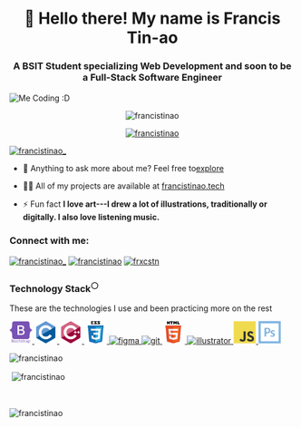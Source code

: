 <h1 align="center">👋 Hello there! My name is Francis Tin-ao</h1>
<h3 align="center">A BSIT Student specializing Web Development and soon to be a Full-Stack Software Engineer</h3>
<img align="center" alt="Me Coding :D" width="1000" src="https://uploads-ssl.webflow.com/5eab2bf18090600d143eb5d9/6077af2f2cf4c128dcea11c5_Saly-13.png">

<p align="center"> <img src="https://komarev.com/ghpvc/?username=francistinao&label=Profile%20views&color=0e75b6&style=flat" alt="francistinao" width="140"/> </p>

<p align="center"> <a href="https://github.com/ryo-ma/github-profile-trophy"><img src="https://github-profile-trophy.vercel.app/?username=francistinao" alt="francistinao" /></a> </p>

<p align="left"> <a href="https://twitter.com/francistinao_" target="blank"><img src="https://img.shields.io/twitter/follow/francistinao_?logo=twitter&style=for-the-badge" alt="francistinao_" /></a> </p>

- 💬 Anything to ask more about me? Feel free to[explore](gmail.com/franfra10j@gmail.com)

- 👨‍💻 All of my projects are available at [francistinao.tech](francistinao.tech)

- ⚡ Fun fact **I love art---I drew a lot of illustrations, traditionally or digitally. I also love listening music.**

<h3 align="left">Connect with me:</h3>
<p align="left">
<a href="https://twitter.com/francistinao_" target="blank"><img align="center" src="https://raw.githubusercontent.com/rahuldkjain/github-profile-readme-generator/master/src/images/icons/Social/twitter.svg" alt="francistinao_" height="30" width="40" /></a>
<a href="https://linkedin.com/in/francistinao" target="blank"><img align="center" src="https://raw.githubusercontent.com/rahuldkjain/github-profile-readme-generator/master/src/images/icons/Social/linked-in-alt.svg" alt="francistinao" height="30" width="40" /></a>
<a href="https://fb.com/frxcstn" target="blank"><img align="center" src="https://raw.githubusercontent.com/rahuldkjain/github-profile-readme-generator/master/src/images/icons/Social/facebook.svg" alt="frxcstn" height="30" width="40" /></a>
</p>

<h3 align="left">Technology Stack<sup>⚪<sup></h3>
<p>These are the technologies I use and been practicing more on the rest<p>
<p align="left"> <a href="https://getbootstrap.com" target="_blank" rel="noreferrer"> <img src="https://raw.githubusercontent.com/devicons/devicon/master/icons/bootstrap/bootstrap-plain-wordmark.svg" alt="bootstrap" width="40" height="40"/> </a> <a href="https://www.cprogramming.com/" target="_blank" rel="noreferrer"> <img src="https://raw.githubusercontent.com/devicons/devicon/master/icons/c/c-original.svg" alt="c" width="40" height="40"/> </a> <a href="https://www.w3schools.com/cpp/" target="_blank" rel="noreferrer"> <img src="https://raw.githubusercontent.com/devicons/devicon/master/icons/cplusplus/cplusplus-original.svg" alt="cplusplus" width="40" height="40"/> </a> <a href="https://www.w3schools.com/css/" target="_blank" rel="noreferrer"> <img src="https://raw.githubusercontent.com/devicons/devicon/master/icons/css3/css3-original-wordmark.svg" alt="css3" width="40" height="40"/> </a> <a href="https://www.figma.com/" target="_blank" rel="noreferrer"> <img src="https://www.vectorlogo.zone/logos/figma/figma-icon.svg" alt="figma" width="40" height="40"/> </a> <a href="https://git-scm.com/" target="_blank" rel="noreferrer"> <img src="https://www.vectorlogo.zone/logos/git-scm/git-scm-icon.svg" alt="git" width="40" height="40"/> </a> <a href="https://www.w3.org/html/" target="_blank" rel="noreferrer"> <img src="https://raw.githubusercontent.com/devicons/devicon/master/icons/html5/html5-original-wordmark.svg" alt="html5" width="40" height="40"/> </a> <a href="https://www.adobe.com/in/products/illustrator.html" target="_blank" rel="noreferrer"> <img src="https://www.vectorlogo.zone/logos/adobe_illustrator/adobe_illustrator-icon.svg" alt="illustrator" width="40" height="40"/> </a> <a href="https://developer.mozilla.org/en-US/docs/Web/JavaScript" target="_blank" rel="noreferrer"> <img src="https://raw.githubusercontent.com/devicons/devicon/master/icons/javascript/javascript-original.svg" alt="javascript" width="40" height="40"/> </a> <a href="https://www.photoshop.com/en" target="_blank" rel="noreferrer"> <img src="https://raw.githubusercontent.com/devicons/devicon/master/icons/photoshop/photoshop-line.svg" alt="photoshop" width="40" height="40"/> </a> </p>

<p><img align="left" src="https://github-readme-stats.vercel.app/api/top-langs?username=francistinao&show_icons=true&locale=en&layout=compact" alt="francistinao" /></p>
 <br>

<p>&nbsp;<img align="center" src="https://github-readme-stats.vercel.app/api?username=francistinao&show_icons=true&locale=en" alt="francistinao" /></p>
  <br>

<p><img align="center" src="https://github-readme-streak-stats.herokuapp.com/?user=francistinao&" alt="francistinao" /></p>
